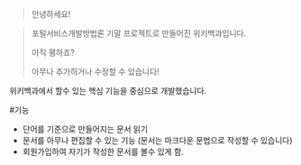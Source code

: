 > 안녕하세요!

> 포털서비스개발방법론 기말 프로젝트로 만들어진 위키백과입니다.
> 
> 아직 휑하죠?
>
> 아무나 추가하거나 수정할 수 있습니다!

위키백과에서 할수 있는 핵심 기능을 중심으로 개발했습니다.

#기능
- 단어를 기준으로 만들어지는 문서 읽기
- 문서를 아무나 편집할 수 있는 기능 (문서는 마크다운 문법으로 작성할 수 있습니다)
- 회원가입하여 자기가 작성한 문서를 볼수 있게 함.